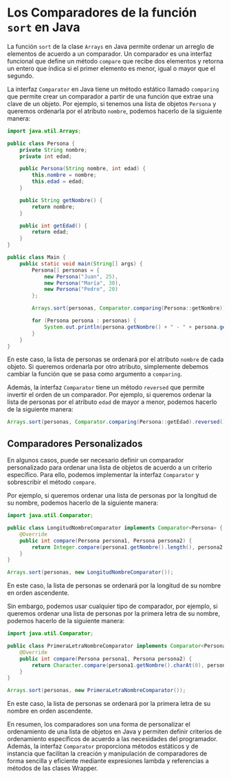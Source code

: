 # Los Comparadores de la función `sort` en Java

La función `sort` de la clase `Arrays` en Java permite ordenar un arreglo de elementos de acuerdo a un comparador. Un
comparador es una interfaz funcional que define un método `compare` que recibe dos elementos y retorna un entero que
índica si el primer elemento es menor, igual o mayor que el segundo.

La interfaz `Comparator` en Java tiene un método estático llamado `comparing` que permite crear un comparador a partir
de una función que extrae una clave de un objeto. Por ejemplo, si tenemos una lista de objetos `Persona` y queremos
ordenarla por el atributo `nombre`, podemos hacerlo de la siguiente manera:

```java
import java.util.Arrays;

public class Persona {
    private String nombre;
    private int edad;

    public Persona(String nombre, int edad) {
        this.nombre = nombre;
        this.edad = edad;
    }

    public String getNombre() {
        return nombre;
    }

    public int getEdad() {
        return edad;
    }
}
```

```java
public class Main {
    public static void main(String[] args) {
        Persona[] personas = {
            new Persona("Juan", 25),
            new Persona("María", 30),
            new Persona("Pedro", 20)
        };

        Arrays.sort(personas, Comparator.comparing(Persona::getNombre));

        for (Persona persona : personas) {
            System.out.println(persona.getNombre() + " - " + persona.getEdad());
        }
    }
}
```

En este caso, la lista de personas se ordenará por el atributo `nombre` de cada objeto. Si queremos ordenarla por otro
atributo, simplemente debemos cambiar la función que se pasa como argumento a `comparing`.

Además, la interfaz `Comparator` tiene un método `reversed` que permite invertir el orden de un comparador. Por ejemplo,
si queremos ordenar la lista de personas por el atributo `edad` de mayor a menor, podemos hacerlo de la siguiente
manera:

```java
Arrays.sort(personas, Comparator.comparing(Persona::getEdad).reversed());
```

## Comparadores Personalizados

En algunos casos, puede ser necesario definir un comparador personalizado para ordenar una lista de objetos de acuerdo a
un criterio específico. Para ello, podemos implementar la interfaz `Comparator` y sobrescribir el método `compare`.

Por ejemplo, si queremos ordenar una lista de personas por la longitud de su nombre, podemos hacerlo de la siguiente
manera:

```java
import java.util.Comparator;

public class LongitudNombreComparator implements Comparator<Persona> {
    @Override
    public int compare(Persona persona1, Persona persona2) {
        return Integer.compare(persona1.getNombre().length(), persona2.getNombre().length());
    }
}
```

```java
Arrays.sort(personas, new LongitudNombreComparator());
```

En este caso, la lista de personas se ordenará por la longitud de su nombre en orden ascendente.

Sin embargo, podemos usar cualquier tipo de comparador, por ejemplo, si queremos ordenar una lista de personas por la
primera letra de su nombre, podemos hacerlo de la siguiente manera:

```java
import java.util.Comparator;

public class PrimeraLetraNombreComparator implements Comparator<Persona> {
    @Override
    public int compare(Persona persona1, Persona persona2) {
        return Character.compare(persona1.getNombre().charAt(0), persona2.getNombre().charAt(0));
    }
}
```

```java
Arrays.sort(personas, new PrimeraLetraNombreComparator());
```

En este caso, la lista de personas se ordenará por la primera letra de su nombre en orden ascendente.

En resumen, los comparadores son una forma de personalizar el ordenamiento de una lista de objetos en Java y permiten
definir criterios de ordenamiento específicos de acuerdo a las necesidades del programador. Además, la interfaz
`Comparator` proporciona métodos estáticos y de instancia que facilitan la creación y manipulación de comparadores de
forma sencilla y eficiente mediante expresiones lambda y referencias a métodos de las clases Wrapper.